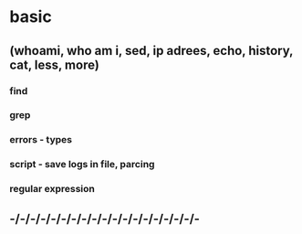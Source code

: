 # basic 
## (whoami, who am i, sed, ip adrees, echo, history, cat, less, more)
### find
### grep
### errors - types
### script - save logs in file, parcing
### regular expression
## -/-/-/-/-/-/-/-/-/-/-/-/-/-/-/-/-/-/-

